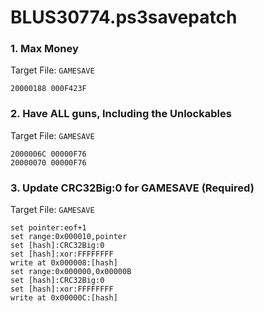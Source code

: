 # BLUS30774.ps3savepatch

### 1. Max Money

Target File: `GAMESAVE`

```
20000188 000F423F
```

### 2. Have ALL guns, Including the Unlockables

Target File: `GAMESAVE`

```
2000006C 00000F76
20000070 00000F76
```

### 3. Update CRC32Big:0 for GAMESAVE (Required)

Target File: `GAMESAVE`

```
set pointer:eof+1
set range:0x000010,pointer
set [hash]:CRC32Big:0
set [hash]:xor:FFFFFFFF
write at 0x000008:[hash]
set range:0x000000,0x00000B
set [hash]:CRC32Big:0
set [hash]:xor:FFFFFFFF
write at 0x00000C:[hash]
```


